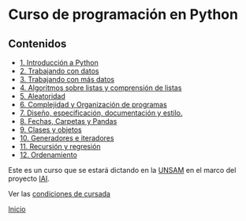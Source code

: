 # Curso de programación en Python

## Contenidos

* [1. Introducción a Python](01_Introduccion/00_Resumen.md)
* [2. Trabajando con datos](02_Datos/00_Resumen.md)
* [3. Trabajando con más datos](03_Mas_Datos/00_Resumen.md)
* [4. Algoritmos sobre listas y comprensión de listas](04_Listas_y_Listas/00_Resumen.md)
* [5. Aleatoridad](05_Random_Plt_Dbg/00_Resumen.md)
* [6. Complejidad y Organización de programas](06_Organización_y_Complejidad/00_Resumen.md)
* [7. Diseño, especificación, documentación y estilo.](07_Plt_Especificacion_y_Documentacion/00_Resumen.md)
* [8. Fechas, Carpetas y Pandas](08_Fechas_Carpetas_y_Pandas/00_Resumen.md)
* [9. Clases y objetos](09_Clases_y_Objetos/00_Resumen.md)
* [10. Generadores e iteradores](10_Generadores_e_Iteradores/00_Resumen.md)
* [11. Recursión y regresión](11_Recursion/00_Resumen.md)
* [12. Ordenamiento](12_Ordenamiento/00_Resumen.md)


Este es un curso que se estará dictando en la [UNSAM](https://www.unsam.edu.ar/) en el marco del proyecto [IAI](http://noticias.unsam.edu.ar/2019/09/16/la-unsam-piensa-la-inteligencia-artificial-interdisciplinaria/).

Ver las [condiciones de cursada](Cursada.md) 

[Inicio](README.md) 

